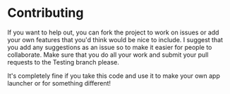 # Contributing
If you want to help out, you can fork the project to work on issues or add your own features that you'd think would be nice to include. I suggest that you add any suggestions as an issue so to make it easier for people to collaborate. Make sure that you do all your work and submit your pull requests to the Testing branch please.

It's completely fine if you take this code and use it to make your own app launcher or for something different!
